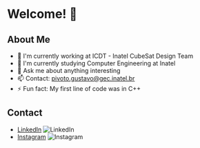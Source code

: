 # Welcome! 👋

## About Me

- 🔭 I'm currently working at ICDT - Inatel CubeSat Design Team
- 🌱 I'm currently studying Computer Engineering at Inatel
- 💬 Ask me about anything interesting
- 📫 Contact: pivoto.gustavo@gec.inatel.br
- ⚡ Fun fact: My first line of code was in C++

## Contact

- [LinkedIn](https://www.linkedin.com/in/gustavo-pivoto-ambrósio-263bb8252/)
  ![LinkedIn](https://img.shields.io/badge/-LinkedIn-%230077B5?style=for-the-badge&logo=linkedin&logoColor=white)
- [Instagram](https://www.instagram.com/gu.pivoto/)
  ![Instagram](https://img.shields.io/badge/instagram-%23E4405F.svg?&style=for-the-badge&logo=instagram&logoColor=white)
